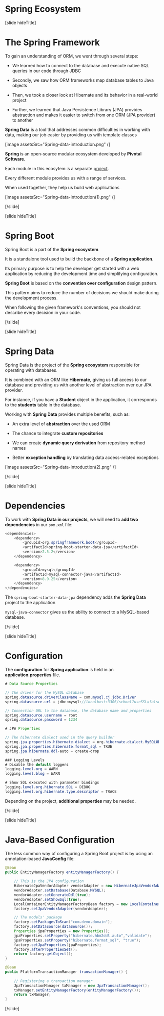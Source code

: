 # Spring Ecosystem

[slide hideTitle]

# The Spring Framework

To gain an understanding of ORM, we went through several steps:

- We learned how to connect to the database and execute native SQL queries in our code through JDBC

- Secondly, we saw how ORM frameworks map database tables to Java objects

- Then, we took a closer look at Hibernate and its behavior in a real-world project

- Further, we learned that Java Persistence Library (JPA) provides abstraction and makes it easier to switch from one ORM (JPA provider) to another

**Spring Data** is a tool that addresses common difficulties in working with data, making our job easier by providing us with template classes

[image assetsSrc="Spring-data-introduction.png" /]

**Spring** is an open-source modular ecosystem developed by **Pivotal Software**.

Each module in this ecosytem is a separate [project](https://spring.io/projects).

Every different module provides us with a range of services.

When used together, they help us build web applications.

[image assetsSrc="Spring-data-introduction(1).png" /]

[/slide]

[slide hideTitle]

# Spring Boot

Spring Boot is a part of the **Spring ecosystem**.
 
It is a standalone tool used to build the backbone of a **Spring application**.

Its primary purpose is to help the developer get started with a web application by reducing the development time and simplifying configuration.

**Spring Boot** is based on the **convention over configuration** design pattern.

This pattern aims to reduce the number of decisions we should make during the development process.

When following the given framework's conventions, you should not describe every decision in your code.

[/slide]

[slide hideTitle]

# Spring Data

Spring Data is the project of the **Spring ecosystem** responsible for operating with databases. 

It is combined with an ORM like **Hibernate**, giving us full access to our database and providing us with another level of abstraction over our JPA provider.

For instance, if you have a **Student** object in the application, it corresponds to the **students** table in the database.

Working with **Spring Data** provides multiple benefits, such as:

- An extra level of **abstraction** over the used ORM

- The chance to integrate **custom repositories**

- We can create **dynamic query derivation** from repository method names

- Better **exception handling** by translating data access-related exceptions

[image assetsSrc="Spring-data-introduction(2).png" /]

[/slide]

[slide hideTitle]

# Dependencies

To work with **Spring Data in our projects**, we will need to **add two dependencies** in our `pom.xml` file:

```java
<dependencies>
    <dependency>
        <groupId>org.springframework.boot</groupId>
        <artifactId>spring-boot-starter-data-jpa</artifactId>
        <version>2.5.2</version>
    </dependency>

    <dependency>
        <groupId>mysql</groupId>
        <artifactId>mysql-connector-java</artifactId>
        <version>8.0.25</version>
    </dependency>
</dependencies>
```

The `spring-boot-starter-data-jpa` dependency adds the **Spring Data** project to the application.

`mysql-java-connector` gives us the ability to connect to a MySQL-based database.

[/slide]

[slide hideTitle]

# Configuration

The **configuration** for **Spring application** is held in an **application.properties** file.

```java
# Data Source Properties

// The driver for the MySQL database
spring.datasource.driverClassName = com.mysql.cj.jdbc.Driver                
spring.datasource.url = jdbc:mysql://localhost:3306/school?useSSL=false

// Connection URL to the database, the database name and properties
spring.datasource.username = root
spring.datasource.password = 1234

# JPA Properties

// The hibernate dialect used in the query builder
spring.jpa.properties.hibernate.dialect = org.hibernate.dialect.MySQL8Dialect   
spring.jpa.properties.hibernate.format_sql = TRUE
spring.jpa.hibernate.ddl-auto = create-drop

### Logging Levels
# Disable the default loggers       
logging.level.org = WARN
logging.level.blog = WARN

# Show SQL executed with parameter bindings
logging.level.org.hibernate.SQL = DEBUG
logging.level.org.hibernate.type.descriptor = TRACE

```

Depending on the project, **additional properties** may be needed.

[/slide]

[slide hideTitle]

# Java-Based Configuration

The less common way of configuring a Spring Boot project is by using an annotation-based **JavaConfig** file:

```java
@Bean
public EntityManagerFactory entityManagerFactory() {                
    
    // This is the JPA configuration
    HibernateJpaVendorAdapter vendorAdapter = new HibernateJpaVendorAdapter();
    vendorAdapter.setDatabase(Database.MYSQL);
    vendorAdapter.setGenerateDdl(true);
    vendorAdapter.setShowSql(true);
    LocalContainerEntityManagerFactoryBean factory = new LocalContainerEntityManagerFactoryBean();
    factory.setJpaVendorAdapter(vendorAdapter);

    // The models' package
    factory.setPackagesToScan("com.demo.domain");                  
    factory.setDataSource(dataSource());
    Properties jpaProperties = new Properties();
    jpaProperties.setProperty("hibernate.hbm2ddl.auto","validate");
    jpaProperties.setProperty("hibernate.format_sql", "true");
    factory.setJpaProperties(jpaProperties);
    factory.afterPropertiesSet();
    return factory.getObject();
}

@Bean
public PlatformTransactionManager transactionManager() {                
    
    // Registering a transaction manager
    JpaTransactionManager txManager = new JpaTransactionManager();
    txManager.setEntityManagerFactory(entityManagerFactory());
    return txManager;
}
```

[/slide]
